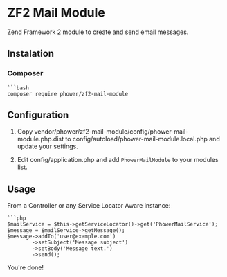 ZF2 Mail Module
===============

Zend Framework 2 module to create and send email messages.

Instalation
-----------

### Composer ###

    ```bash
    composer require phower/zf2-mail-module

Configuration
-------------

1. Copy vendor/phower/zf2-mail-module/config/phower-mail-module.php.dist to 
   config/autoload/phower-mail-module.local.php and update your settings.

2. Edit config/application.php and add ```PhowerMailModule``` to your modules list.

Usage
-----

From a Controller or any Service Locator Aware instance:

    ```php
    $mailService = $this->getServiceLocator()->get('PhowerMailService');
    $message = $mailService->getMessage();
    $message->addTo('user@example.com')
            ->setSubject('Message subject')
            ->setBody('Message text.')
            ->send();

You're done!
